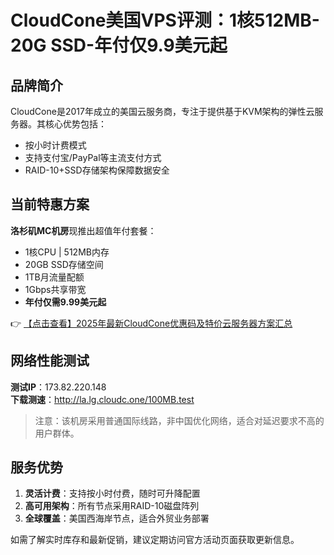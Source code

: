 # CloudCone美国VPS评测：1核512MB-20G SSD-年付仅9.9美元起

## 品牌简介
CloudCone是2017年成立的美国云服务商，专注于提供基于KVM架构的弹性云服务器。其核心优势包括：
- 按小时计费模式
- 支持支付宝/PayPal等主流支付方式
- RAID-10+SSD存储架构保障数据安全

## 当前特惠方案
**洛杉矶MC机房**现推出超值年付套餐：
- 1核CPU | 512MB内存
- 20GB SSD存储空间
- 1TB月流量配额
- 1Gbps共享带宽
- **年付仅需9.99美元起**

👉 [【点击查看】2025年最新CloudCone优惠码及特价云服务器方案汇总](https://bit.ly/Cloudcone)

## 网络性能测试
**测试IP**：173.82.220.148  
**下载测速**：http://la.lg.cloudc.one/100MB.test  

> 注意：该机房采用普通国际线路，非中国优化网络，适合对延迟要求不高的用户群体。

## 服务优势
1. **灵活计费**：支持按小时付费，随时可升降配置
2. **高可用架构**：所有节点采用RAID-10磁盘阵列
3. **全球覆盖**：美国西海岸节点，适合外贸业务部署

如需了解实时库存和最新促销，建议定期访问官方活动页面获取更新信息。